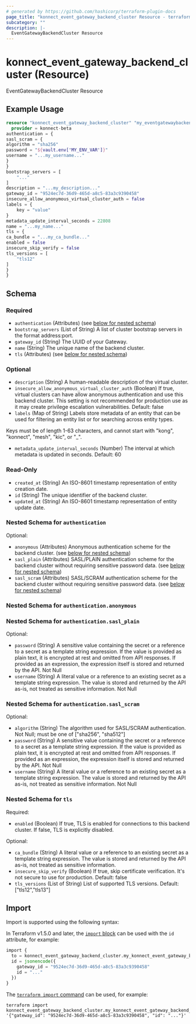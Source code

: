 ```yaml
---
# generated by https://github.com/hashicorp/terraform-plugin-docs
page_title: "konnect_event_gateway_backend_cluster Resource - terraform-provider-konnect-beta"
subcategory: ""
description: |-
  EventGatewayBackendCluster Resource
---
```


# konnect_event_gateway_backend_cluster (Resource)

EventGatewayBackendCluster Resource

## Example Usage

```terraform
resource "konnect_event_gateway_backend_cluster" "my_eventgatewaybackendcluster" {
  provider = konnect-beta
authentication = {
sasl_scram = {
algorithm = "sha256"
password = "${vault.env['MY_ENV_VAR']}"
username = "...my_username..."
}
}
bootstrap_servers = [
    "..."
]
description = "...my_description..."
gateway_id = "9524ec7d-36d9-465d-a8c5-83a3c9390458"
insecure_allow_anonymous_virtual_cluster_auth = false
labels = {
    key = "value"
}
metadata_update_interval_seconds = 22808
name = "...my_name..."
tls = {
ca_bundle = "...my_ca_bundle..."
enabled = false
insecure_skip_verify = false
tls_versions = [
    "tls12"
]
}
}
```

<!-- schema generated by tfplugindocs -->
## Schema

### Required

- `authentication` (Attributes) (see [below for nested schema](#nestedatt--authentication))
- `bootstrap_servers` (List of String) A list of cluster bootstrap servers in the format address:port.
- `gateway_id` (String) The UUID of your Gateway.
- `name` (String) The unique name of the backend cluster.
- `tls` (Attributes) (see [below for nested schema](#nestedatt--tls))

### Optional

- `description` (String) A human-readable description of the virtual cluster.
- `insecure_allow_anonymous_virtual_cluster_auth` (Boolean) If true, virtual clusters can have allow anonymous authentication and use this backend cluster.
This setting is not recommended for production use as it may create privilege escalation vulnerabilities.
Default: false
- `labels` (Map of String) Labels store metadata of an entity that can be used for filtering an entity list or for searching across entity types. 

Keys must be of length 1-63 characters, and cannot start with "kong", "konnect", "mesh", "kic", or "_".
- `metadata_update_interval_seconds` (Number) The interval at which metadata is updated in seconds. Default: 60

### Read-Only

- `created_at` (String) An ISO-8601 timestamp representation of entity creation date.
- `id` (String) The unique identifier of the backend cluster.
- `updated_at` (String) An ISO-8601 timestamp representation of entity update date.

<a id="nestedatt--authentication"></a>
### Nested Schema for `authentication`

Optional:

- `anonymous` (Attributes) Anonymous authentication scheme for the backend cluster. (see [below for nested schema](#nestedatt--authentication--anonymous))
- `sasl_plain` (Attributes) SASL/PLAIN authentication scheme for the backend cluster without requiring sensitive password data. (see [below for nested schema](#nestedatt--authentication--sasl_plain))
- `sasl_scram` (Attributes) SASL/SCRAM authentication scheme for the backend cluster without requiring sensitive password data. (see [below for nested schema](#nestedatt--authentication--sasl_scram))

<a id="nestedatt--authentication--anonymous"></a>
### Nested Schema for `authentication.anonymous`


<a id="nestedatt--authentication--sasl_plain"></a>
### Nested Schema for `authentication.sasl_plain`

Optional:

- `password` (String) A sensitive value containing the secret or a reference to a secret as a template string expression.
If the value is provided as plain text, it is encrypted at rest and omitted from API responses.
If provided as an expression, the expression itself is stored and returned by the API.
Not Null
- `username` (String) A literal value or a reference to an existing secret as a template string expression.
The value is stored and returned by the API as-is, not treated as sensitive information.
Not Null


<a id="nestedatt--authentication--sasl_scram"></a>
### Nested Schema for `authentication.sasl_scram`

Optional:

- `algorithm` (String) The algorithm used for SASL/SCRAM authentication. Not Null; must be one of ["sha256", "sha512"]
- `password` (String) A sensitive value containing the secret or a reference to a secret as a template string expression.
If the value is provided as plain text, it is encrypted at rest and omitted from API responses.
If provided as an expression, the expression itself is stored and returned by the API.
Not Null
- `username` (String) A literal value or a reference to an existing secret as a template string expression.
The value is stored and returned by the API as-is, not treated as sensitive information.
Not Null



<a id="nestedatt--tls"></a>
### Nested Schema for `tls`

Required:

- `enabled` (Boolean) If true, TLS is enabled for connections to this backend cluster. If false, TLS is explicitly disabled.

Optional:

- `ca_bundle` (String) A literal value or a reference to an existing secret as a template string expression.
The value is stored and returned by the API as-is, not treated as sensitive information.
- `insecure_skip_verify` (Boolean) If true, skip certificate verification. It's not secure to use for production. Default: false
- `tls_versions` (List of String) List of supported TLS versions. Default: ["tls12","tls13"]

## Import

Import is supported using the following syntax:

In Terraform v1.5.0 and later, the [`import` block](https://developer.hashicorp.com/terraform/language/import) can be used with the `id` attribute, for example:

```terraform
import {
  to = konnect_event_gateway_backend_cluster.my_konnect_event_gateway_backend_cluster
  id = jsonencode({
    gateway_id = "9524ec7d-36d9-465d-a8c5-83a3c9390458"
    id = "..."
  })
}
```

The [`terraform import` command](https://developer.hashicorp.com/terraform/cli/commands/import) can be used, for example:

```shell
terraform import konnect_event_gateway_backend_cluster.my_konnect_event_gateway_backend_cluster '{"gateway_id": "9524ec7d-36d9-465d-a8c5-83a3c9390458", "id": "..."}'
```
